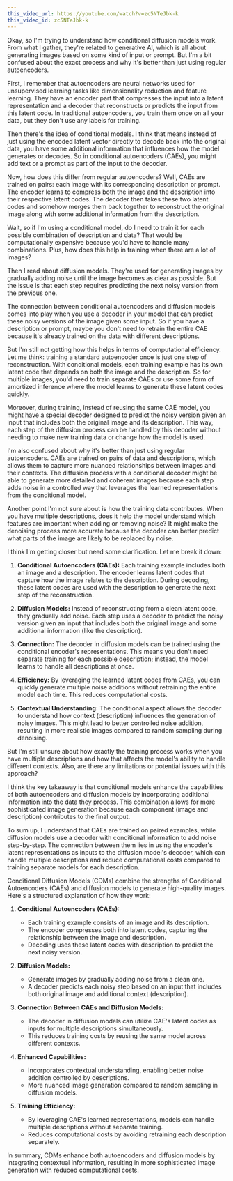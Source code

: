 ```yaml
---
this_video_url: https://youtube.com/watch?v=zc5NTeJbk-k
this_video_id: zc5NTeJbk-k
---
```

<think>
Okay, so I'm trying to understand how conditional diffusion models work. From what I gather, they're related to generative AI, which is all about generating images based on some kind of input or prompt. But I'm a bit confused about the exact process and why it's better than just using regular autoencoders.

First, I remember that autoencoders are neural networks used for unsupervised learning tasks like dimensionality reduction and feature learning. They have an encoder part that compresses the input into a latent representation and a decoder that reconstructs or predicts the input from this latent code. In traditional autoencoders, you train them once on all your data, but they don't use any labels for training.

Then there's the idea of conditional models. I think that means instead of just using the encoded latent vector directly to decode back into the original data, you have some additional information that influences how the model generates or decodes. So in conditional autoencoders (CAEs), you might add text or a prompt as part of the input to the decoder.

Now, how does this differ from regular autoencoders? Well, CAEs are trained on pairs: each image with its corresponding description or prompt. The encoder learns to compress both the image and the description into their respective latent codes. The decoder then takes these two latent codes and somehow merges them back together to reconstruct the original image along with some additional information from the description.

Wait, so if I'm using a conditional model, do I need to train it for each possible combination of description and data? That would be computationally expensive because you'd have to handle many combinations. Plus, how does this help in training when there are a lot of images?

Then I read about diffusion models. They're used for generating images by gradually adding noise until the image becomes as clear as possible. But the issue is that each step requires predicting the next noisy version from the previous one.

The connection between conditional autoencoders and diffusion models comes into play when you use a decoder in your model that can predict these noisy versions of the image given some input. So if you have a description or prompt, maybe you don't need to retrain the entire CAE because it's already trained on the data with different descriptions.

But I'm still not getting how this helps in terms of computational efficiency. Let me think: training a standard autoencoder once is just one step of reconstruction. With conditional models, each training example has its own latent code that depends on both the image and the description. So for multiple images, you'd need to train separate CAEs or use some form of amortized inference where the model learns to generate these latent codes quickly.

Moreover, during training, instead of reusing the same CAE model, you might have a special decoder designed to predict the noisy version given an input that includes both the original image and its description. This way, each step of the diffusion process can be handled by this decoder without needing to make new training data or change how the model is used.

I'm also confused about why it's better than just using regular autoencoders. CAEs are trained on pairs of data and descriptions, which allows them to capture more nuanced relationships between images and their contexts. The diffusion process with a conditional decoder might be able to generate more detailed and coherent images because each step adds noise in a controlled way that leverages the learned representations from the conditional model.

Another point I'm not sure about is how the training data contributes. When you have multiple descriptions, does it help the model understand which features are important when adding or removing noise? It might make the denoising process more accurate because the decoder can better predict what parts of the image are likely to be replaced by noise.

I think I'm getting closer but need some clarification. Let me break it down:

1. **Conditional Autoencoders (CAEs):** Each training example includes both an image and a description. The encoder learns latent codes that capture how the image relates to the description. During decoding, these latent codes are used with the description to generate the next step of the reconstruction.

2. **Diffusion Models:** Instead of reconstructing from a clean latent code, they gradually add noise. Each step uses a decoder to predict the noisy version given an input that includes both the original image and some additional information (like the description).

3. **Connection:** The decoder in diffusion models can be trained using the conditional encoder's representations. This means you don't need separate training for each possible description; instead, the model learns to handle all descriptions at once.

4. **Efficiency:** By leveraging the learned latent codes from CAEs, you can quickly generate multiple noise additions without retraining the entire model each time. This reduces computational costs.

5. **Contextual Understanding:** The conditional aspect allows the decoder to understand how context (description) influences the generation of noisy images. This might lead to better controlled noise addition, resulting in more realistic images compared to random sampling during denoising.

But I'm still unsure about how exactly the training process works when you have multiple descriptions and how that affects the model's ability to handle different contexts. Also, are there any limitations or potential issues with this approach?

I think the key takeaway is that conditional models enhance the capabilities of both autoencoders and diffusion models by incorporating additional information into the data they process. This combination allows for more sophisticated image generation because each component (image and description) contributes to the final output.

To sum up, I understand that CAEs are trained on paired examples, while diffusion models use a decoder with conditional information to add noise step-by-step. The connection between them lies in using the encoder's latent representations as inputs to the diffusion model's decoder, which can handle multiple descriptions and reduce computational costs compared to training separate models for each description.
</think>

Conditional Diffusion Models (CDMs) combine the strengths of Conditional Autoencoders (CAEs) and diffusion models to generate high-quality images. Here's a structured explanation of how they work:

1. **Conditional Autoencoders (CAEs):**
   - Each training example consists of an image and its description.
   - The encoder compresses both into latent codes, capturing the relationship between the image and description.
   - Decoding uses these latent codes with description to predict the next noisy version.

2. **Diffusion Models:**
   - Generate images by gradually adding noise from a clean one.
   - A decoder predicts each noisy step based on an input that includes both original image and additional context (description).

3. **Connection Between CAEs and Diffusion Models:**
   - The decoder in diffusion models can utilize CAE's latent codes as inputs for multiple descriptions simultaneously.
   - This reduces training costs by reusing the same model across different contexts.

4. **Enhanced Capabilities:**
   - Incorporates contextual understanding, enabling better noise addition controlled by descriptions.
   - More nuanced image generation compared to random sampling in diffusion models.

5. **Training Efficiency:**
   - By leveraging CAE's learned representations, models can handle multiple descriptions without separate training.
   - Reduces computational costs by avoiding retraining each description separately.

In summary, CDMs enhance both autoencoders and diffusion models by integrating contextual information, resulting in more sophisticated image generation with reduced computational costs.
